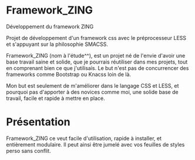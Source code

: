 # Framework_ZING
Développement du framework ZING

Projet de développement d'un framework css avec le préprocesseur LESS et s'appuyant sur la philosophie SMACSS.

Framework_ZING (nom à l'étude^^), est un projet né de l'envie d'avoir une base travail saine et solide, que je pourrais réutiliser dans mes projets, tout en comprenant bien ce que j'utilisais.
Le but n'est pas de concurrencer des frameworks comme Bootstrap ou Knacss loin de là. 

Mon but est seulement de m'améliorer dans le langage CSS et LESS, et pourquoi pas d'apporter à des novices comme moi, une solide base de travail, facile et rapide à mettre en place.

# Présentation

Framework_ZING ce veut facile d'utilisation, rapide à installer,  et entièrement modulaire. Il peut ainsi être jumelé avec vos feuilles de styles perso sans conflit.
